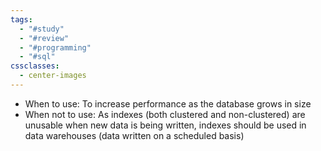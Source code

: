 ```yaml
---
tags:
  - "#study"
  - "#review"
  - "#programming"
  - "#sql"
cssclasses:
  - center-images
---
```

- When to use: To increase performance as the database grows in size
- When not to use: As indexes (both clustered and non-clustered) are unusable when new data is being written, indexes should be used in data warehouses (data written on a scheduled basis)